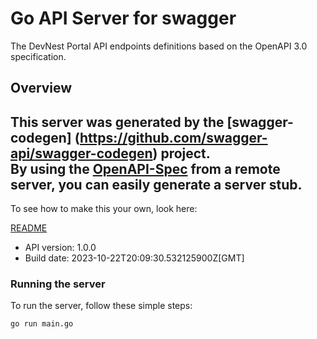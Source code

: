 # Go API Server for swagger

The DevNest Portal API endpoints definitions based on the OpenAPI 3.0 specification.

## Overview
This server was generated by the [swagger-codegen]
(https://github.com/swagger-api/swagger-codegen) project.  
By using the [OpenAPI-Spec](https://github.com/OAI/OpenAPI-Specification) from a remote server, you can easily generate a server stub.  
-

To see how to make this your own, look here:

[README](https://github.com/swagger-api/swagger-codegen/blob/master/README.md)

- API version: 1.0.0
- Build date: 2023-10-22T20:09:30.532125900Z[GMT]


### Running the server
To run the server, follow these simple steps:

```
go run main.go
```

